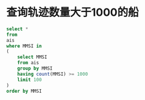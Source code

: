 # 查询轨迹数量大于1000的船
```sql
select *
from
ais
where MMSI in
(
    select MMSI
    from ais
    group by MMSI
    having count(MMSI) >= 1000
    limit 100
)
order by MMSI
```